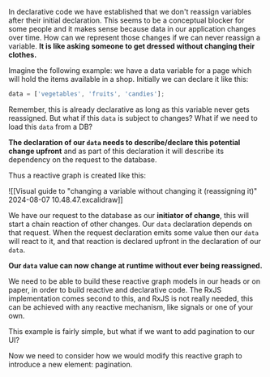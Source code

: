In declarative code we have established that we don't reassign variables after their initial declaration. This seems to be a conceptual blocker for some people and it makes sense because data in our application changes over time.  How can we represent those changes if we can never reassign a variable. **It is like asking someone to get dressed without changing their clothes.**

 Imagine the following example: we have a data variable for a page which will hold the items available in a shop. Initially we can declare it like this:

```typescript
data = ['vegetables', 'fruits', 'candies'];
```

Remember, this is already declarative as long as this variable never gets reassigned.  But what if this `data` is subject to changes? What if we need to load this `data` from a DB?

**The declaration of our `data` needs to describe/declare this potential change upfront**  and as part of this declaration it will describe its dependency on the request to the database. 

Thus a reactive graph is created like this:

![[Visual guide to "changing a variable without changing it (reassigning it)" 2024-08-07 10.48.47.excalidraw]]

We have our request to the database as our **initiator of change**, this will start a chain reaction of other changes. Our `data` declaration depends on that request. When the request declaration emits some value then our `data` will react to it, and that reaction is declared upfront in the declaration of our `data`.

**Our `data` value can now change at runtime without ever being reassigned.**

We need to be able to build these reactive graph models in our heads or on paper, in order to build reactive and declarative code. The RxJS implementation comes second to this, and RxJS is not really needed, this can be achieved with any reactive mechanism, like signals or one of your own.

This example is fairly simple, but what if we want to add pagination to our UI?

Now we need to consider how we would modify this reactive graph to introduce a new element: pagination.



